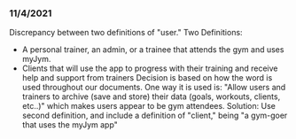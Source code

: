### 11/4/2021
Discrepancy between two definitions of "user." Two Definitions:
* A personal trainer, an admin, or a trainee that attends the gym and uses myJym.
* Clients that will use the app to progress with their training and receive help and support from trainers
Decision is based on how the word is used throughout our documents. One way it is used is: "Allow users and trainers to archive (save and store) their data (goals, workouts, clients, etc..)" which makes users appear to be gym attendees.
Solution: Use second definition, and include a definition of "client," being "a gym-goer that uses the myJym app"